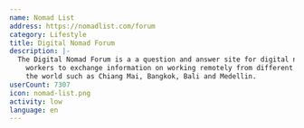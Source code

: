 ```yaml
---
name: Nomad List
address: https://nomadlist.com/forum
category: Lifestyle
title: Digital Nomad Forum
description: |-
  The Digital Nomad Forum is a a question and answer site for digital nomads and remote
    workers to exchange information on working remotely from different places around
    the world such as Chiang Mai, Bangkok, Bali and Medellin.
userCount: 7307
icon: nomad-list.png
activity: low
language: en
---
```

